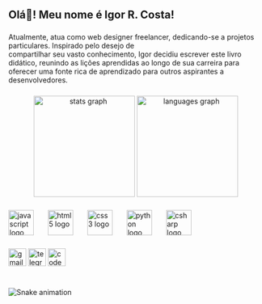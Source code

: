 <h2 align="left">Olá👋! Meu nome é Igor R. Costa!</h2>

###

<p align="left">Atualmente, atua como web designer freelancer, dedicando-se a projetos particulares. Inspirado pelo desejo de <br>compartilhar seu vasto conhecimento, Igor decidiu escrever este livro didático, reunindo as lições aprendidas ao longo de sua carreira para oferecer uma fonte rica de aprendizado para outros aspirantes a desenvolvedores.</p>

###

<div align="center">
  <img src="https://github-readme-stats.vercel.app/api?username=vigorcosta2&hide_title=false&hide_rank=true&show_icons=true&include_all_commits=true&count_private=true&disable_animations=false&theme=onedark&locale=pt-br&hide_border=true" height="200" alt="stats graph"  />
  <img src="https://github-readme-stats.vercel.app/api/top-langs?username=vigorcosta2&locale=pt-br&hide_title=false&layout=compact&card_width=320&langs_count=10&theme=onedark&hide_border=false" height="200" alt="languages graph"  />
</div>

###

<div align="left">
  <img src="https://cdn.jsdelivr.net/gh/devicons/devicon/icons/javascript/javascript-original.svg" height="50" alt="javascript logo"  />
  <img width="20" />
  <img src="https://cdn.jsdelivr.net/gh/devicons/devicon/icons/html5/html5-original.svg" height="50" alt="html5 logo"  />
  <img width="20" />
  <img src="https://cdn.jsdelivr.net/gh/devicons/devicon/icons/css3/css3-original.svg" height="50" alt="css3 logo"  />
  <img width="20" />
  <img src="https://cdn.jsdelivr.net/gh/devicons/devicon/icons/python/python-original.svg" height="50" alt="python logo"  />
  <img width="20" />
  <img src="https://cdn.jsdelivr.net/gh/devicons/devicon/icons/csharp/csharp-original.svg" height="50" alt="csharp logo"  />
</div>

###

<div align="left">
  <img src="https://img.shields.io/static/v1?message=Gmail&logo=gmail&label=&color=D14836&logoColor=white&labelColor=&style=for-the-badge" height="35" alt="gmail logo"  />
  <img src="https://img.shields.io/static/v1?message=Telegram&logo=telegram&label=&color=2CA5E0&logoColor=white&labelColor=&style=for-the-badge" height="35" alt="telegram logo"  />
  <img src="https://img.shields.io/static/v1?message=Codepen&logo=codepen&label=&color=000000&logoColor=white&labelColor=&style=for-the-badge" height="35" alt="codepen logo"  />
</div>

###

<br clear="both">

<img src="https://github.com/vigorcosta2/vigorcosta2/blob/output/github-contribution-grid-snake2.svg" alt="Snake animation" />

###
